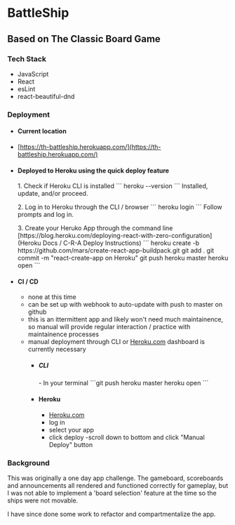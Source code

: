 <p align="center" >

# BattleShip
## Based on The Classic Board Game
</p>

### Tech Stack
- JavaScript
- React
- esLint
- react-beautiful-dnd

### Deployment
- #### Current location
 - [https://th-battleship.herokuapp.com/](https://th-battleship.herokuapp.com/)

- #### Deployed to Heroku using the quick deploy feature
  <p>
  1. Check if Heroku CLI is installed
  ```
  heroku --version
  ```
  Installed, update, and/or proceed.
  </p>
  <p>
  2. Log in to Heroku through the CLI / browser
  ```
  heroku login
  ```
  Follow prompts and log in.
  </p>
  <p>
  3. Create your Heruko App through the command line
  [https://blog.heroku.com/deploying-react-with-zero-configuration](Heroku Docs / C-R-A Deploy Instructions)
  ```
  heroku create -b https://github.com/mars/create-react-app-buildpack.git
  git add .
  git commit -m "react-create-app on Heroku"
  git push heroku master
  heroku open
  ```
  </p>

- #### CI / CD
  - none at this time
  - can be set up with webhook to auto-update with push to master on github
  - this is an ittermittent app and likely won't need much maintainence, so manual will provide regular interaction / practice with maintainence processes
  - manual deployment through CLI or [Heroku.com](Heroku) dashboard is currently necessary
    - ##### CLI
      <p>
      - In your terminal
      ```git push heroku master
      heroku open
      ```
      </p>
      
    - #### Heroku
      - [Heroku.com](Heroku)
      - log in
      - select your app
      - click deploy
      -scroll down to bottom and click "Manual Deploy" button

### Background
<p>
This was originally a one day app challenge.  The gameboard, scoreboards and announcements all rendered and functioned correctly for gameplay, but I was not able to implement a 'board selection' feature at the time so the ships were not movable.
</p>
<p>
I have since done some work to refactor and compartmentalize the app.
</p>
